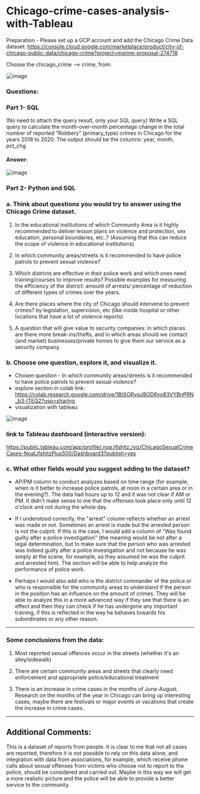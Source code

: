 # Chicago-crime-cases-analysis-with-Tableau

Preparation - Please set up a GCP account and add the Chicago Crime Data dataset: 
https://console.cloud.google.com/marketplace/product/city-of-chicago-public-data/chicago-crime?project=marine-proposal-274718

Choose the chicago_crime --> crime, from:

![image](https://github.com/noalif/Chicago-crime-cases-analysis-with-Tableau/assets/113893406/01c305b2-1e34-41c2-8574-97c21ce3099e)


### Questions:

### Part 1- SQL
(No need to attach the query result, only your SQL query)
Write a SQL query to calculate the month-over-month percentage change in the total number of
reported “Robbery” (primary_type) crimes in Chicago for the years 2018 to 2020.
The output should be the columns: year, month, pct_chg

#### Answer:
![image](https://github.com/noalif/Chicago-crime-cases-analysis-with-Tableau/assets/113893406/a584ed78-4b8a-4d25-b030-9e35a5cf17fc)


### Part 2- Python and SQL

### a. Think about questions you would try to answer using the Chicago Crime dataset.

1.   In the educational institutions of which Community Area is it highly recommended to deliver lesson plans on violence and protection, sex education, personal boundaries, etc..?
(Assuming that this can reduce the scope of violence in educational institutions)
2.   In which community areas/streets is it recommended to have police patrols to prevent sexual violence?
3.   Which districts are effective in their police work and which ones need training/courses to improve results? Possible examples for measuring the efficiency of the district: amount of arrests/ percentage of reduction of different types of crimes over the years.

3.   Are there places where the city of Chicago should intervene to prevent crimes? by legislation, supervision, etc (like inside hospital or other locations that have a lot of violence reports)

1.   A question that will give value to security companies: in which places are there more break-ins/thefts, and in which areas should we contact (and market) businesses/private homes to give them our service as a security company.

### b. Choose one question, explore it, and visualize it.

*   Chosen question - In which community areas/streets is it recommended to have police patrols to prevent sexual violence?
*   explore section in colab link: https://colab.research.google.com/drive/1BtSORyqJ8OD6yo83VYBnPRN_b3-lTEQ2?usp=sharing
*   visualization with tableau:

![image](https://github.com/noalif/Chicago-crime-cases-analysis-with-Tableau/assets/113893406/cdf0e799-00be-47df-863d-69aaf5f4aa53)

### link to Tableau dashboard (interactive version):
https://public.tableau.com/app/profile/.noa.lifshitz./viz/ChicagoSexualCrimeCases-NoaLifshitzPlus500/Dashboard3?publish=yes


### c. What other fields would you suggest adding to the dataset?

*   AP/PM column to conduct analyzes based on time range (for example, when is it better to increase police patrols, at noon in a certain area or in the evening?). The data had hours up to 12 and it was not clear if AM or PM. It didn't make sense to me that the offenses took place only until 12 o'clock and not during the whole day. 

*   If I understood correctly, the "arrest" column reflects whether an arrest was made or not. Sometimes an arrest is made but the arrested person is not the culprit. If this is the case, I would add a column of "Was found guilty after a police investigation" (the meaning would be not after a legal determination, but to make sure that the person who was arrested was indeed guilty after a police investigation and not because he was simply at the scene, for example, so they assumed he was the culprit and arrested him). The section will be able to help analyze the performance of police work.

*   Perhaps I would also add who is the district commander of the police or who is responsible for the community areas to understand if the person in the position has an influence on the amount of crimes. They will be able to analyze this in a more advanced way if they see that there is an effect and then they can check if he has undergone any important training, if this is reflected in the way he behaves towards his subordinates or any other reason.

-----------------------------------------------------

### Some conclusions from the data:

1.    Most reported sexual offences occur in the streets (whether it's an alley/sidewalk)
2.   There are certain community areas and streets that clearly need enforcement and appropriate police/educational treatment

1.   There is an increase in crime cases in the months of June-August. Research on the months of the year in Chicago can bring up interesting cases, maybe there are festivals or major events or vacations that create the increase in crime cases.

-----------------------------------------------------

## Additional Comments:

This is a dataset of reports from people. It is clear to me that not all cases are reported, therefore it is not possible to rely on this data alone, and integration with data from associations, for example, which receive phone calls about sexual offenses from victims who choose not to report to the police, should be considered and carried out. Maybe in this way we will get a more realistic picture and the police will be able to provide a better service to the community.
